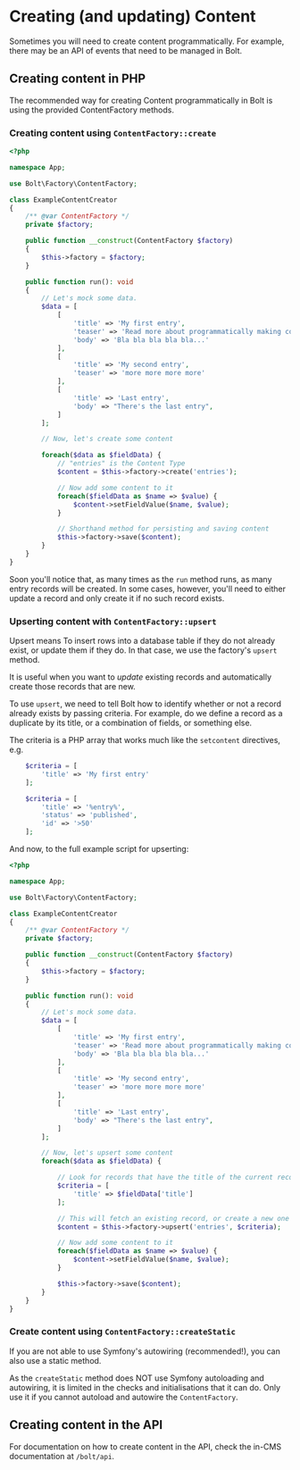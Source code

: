 Creating (and updating) Content
===============================

Sometimes you will need to create content programmatically. For example,
there may be an API of events that need to be managed in Bolt.

## Creating content in PHP

The recommended way for creating Content programmatically in Bolt
is using the provided ContentFactory methods.

### Creating content using `ContentFactory::create`

```php
<?php

namespace App;

use Bolt\Factory\ContentFactory;

class ExampleContentCreator
{
    /** @var ContentFactory */
    private $factory;

    public function __construct(ContentFactory $factory)
    {
        $this->factory = $factory;
    }

    public function run(): void
    {
        // Let's mock some data.
        $data = [
            [
                'title' => 'My first entry',
                'teaser' => 'Read more about programmatically making content',
                'body' => 'Bla bla bla bla bla...'
            ],
            [
                'title' => 'My second entry',
                'teaser' => 'more more more more'
            ],
            [
                'title' => 'Last entry',
                'body' => "There's the last entry",
            ]
        ];

        // Now, let's create some content

        foreach($data as $fieldData) {
            // "entries" is the Content Type
            $content = $this->factory->create('entries');

            // Now add some content to it
            foreach($fieldData as $name => $value) {
                $content->setFieldValue($name, $value);
            }

            // Shorthand method for persisting and saving content
            $this->factory->save($content);
        }
    }
}
```

Soon you'll notice that, as many times as the `run` method runs, 
as many entry records will be created. In some cases, however, you'll
need to either update a record and only create it if no such record exists.

### Upserting content with `ContentFactory::upsert`

Upsert means To insert rows into a database table if they do not already exist, 
or update them if they do. In that case, we use the factory's `upsert` method.

It is useful when you want to _update_ existing records and automatically create
those records that are new.

To use `upsert`, we need to tell Bolt how to identify whether or not
a record already exists by passing criteria. For example, do we define a record as a duplicate by
its title, or a combination of fields, or something else.

The criteria is a PHP array that works much like the `setcontent` directives, e.g.
```php
    $criteria = [
        'title' => 'My first entry'
    ];
```

```php
    $criteria = [
        'title' => '%entry%',
        'status' => 'published',
        'id' => '>50'    
    ];
```

And now, to the full example script for upserting:

```php
<?php

namespace App;

use Bolt\Factory\ContentFactory;

class ExampleContentCreator
{
    /** @var ContentFactory */
    private $factory;

    public function __construct(ContentFactory $factory)
    {
        $this->factory = $factory;
    }

    public function run(): void
    {
        // Let's mock some data.
        $data = [
            [
                'title' => 'My first entry',
                'teaser' => 'Read more about programmatically making content',
                'body' => 'Bla bla bla bla bla...'
            ],
            [
                'title' => 'My second entry',
                'teaser' => 'more more more more'
            ],
            [
                'title' => 'Last entry',
                'body' => "There's the last entry",
            ]
        ];

        // Now, let's upsert some content
        foreach($data as $fieldData) {

            // Look for records that have the title of the current record
            $criteria = [
                'title' => $fieldData['title']
            ];

            // This will fetch an existing record, or create a new one if none exists.
            $content = $this->factory->upsert('entries', $criteria);

            // Now add some content to it
            foreach($fieldData as $name => $value) {
                $content->setFieldValue($name, $value);
            }

            $this->factory->save($content);
        }
    }
}
```

### Create content using `ContentFactory::createStatic`

If you are not able to use Symfony's autowiring (recommended!),
you can also use a static method.

<p class="Note">As the <code>createStatic</code> method does NOT use Symfony
autoloading and autowiring, it is limited in the checks and initialisations
that it can do. Only use it if you cannot autoload and autowire the 
<code>ContentFactory</code>.</p>

## Creating content in the API

For documentation on how to create content in the API,
check the in-CMS documentation at `/bolt/api`.
